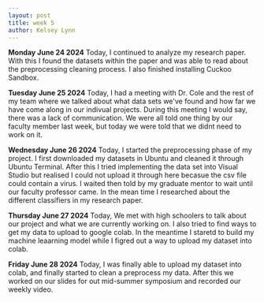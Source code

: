```yaml
---
layout: post
title: week 5
author: Kelsey Lynn
---
```


**Monday June 24 2024**
 Today, I continued to analyze my research paper. With this I found the datasets within the paper and was able to read about the preprocessing cleaning process. I also finished installing Cuckoo Sandbox.
 
**Tuesday June 25 2024**
Today, I had a meeting with Dr. Cole and the rest of my team where we talked about what data sets we've found and how far we have come along in our indivual projects. During this meeting I would say, there was a lack of communication. We were all told one thing by our faculty member last week, but today we were told that we didnt need to work on it. 

**Wednesday June 26 2024**
Today, I started the preprocessing phase of my project. I first downloaded my datasets in Ubuntu and cleaned it through Ubuntu Terminal. After this I tried implementing the data set into Visual Studio but realised I could not upload it through here becasue the csv file could contain a virus. I waited then told by my graduate mentor to wait until our faculty professor came. In the mean time I researched about the different classifiers in my research paper.

**Thursday June 27 2024**
Today, We met with high schoolers to talk about our project and what we are currently working on. I also tried to find ways to get my data to upload to google colab. In the meantime I staretd to build my machine leaarning model while I figred out a way to upload my dataset into colab.

**Friday June 28 2024**
Today, I was finally able to upload my dataset into colab, and finally started to clean a preprocess my data. After this we worked on our slides for out mid-summer symposium and recorded our weekly video.
